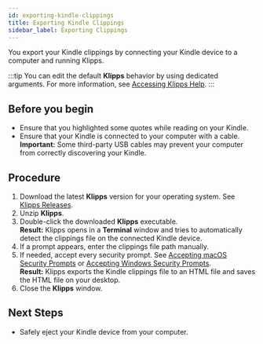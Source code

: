 ```yaml
---
id: exporting-kindle-clippings
title: Exporting Kindle Clippings
sidebar_label: Exporting Clippings
---
```


You export your Kindle clippings by connecting your Kindle device to a computer and running Klipps.

:::tip
You can edit the default **Klipps** behavior by using dedicated arguments. For more information, see [Accessing Klipps Help](accessing_klipps_help.md).
:::

## Before you begin

* Ensure that you highlighted some quotes while reading on your Kindle.
* Ensure that your Kindle is connected to your computer with a cable.  
    **Important:** Some third-party USB cables may prevent your computer from correctly discovering your Kindle.

## Procedure

1. Download the latest **Klipps** version for your operating system. See [Klipps Releases](https://github.com/rafalkaron/Klipps/releases).
2. Unzip **Klipps**.
3. Double-click the downloaded **Klipps** executable.  
**Result:** Klipps opens in a **Terminal** window and tries to automatically detect the clippings file on the connected Kindle device.
4. If a prompt appears, enter the clippings file path manually.
5. If needed, accept every security prompt. See [Accepting macOS Security Prompts](accepting_macos_security_prompts.md) or [Accepting Windows Security Prompts](accepting_windows_security_prompts.md).  
**Result:** Klipps exports the Kindle clippings file to an HTML file and saves the HTML file on your desktop.  
6. Close the **Klipps** window.

## Next Steps

* Safely eject your Kindle device from your computer.
